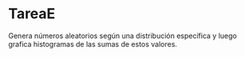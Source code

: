 # TareaE
Genera números aleatorios según una distribución específica y luego grafica histogramas de las sumas de estos valores. 
